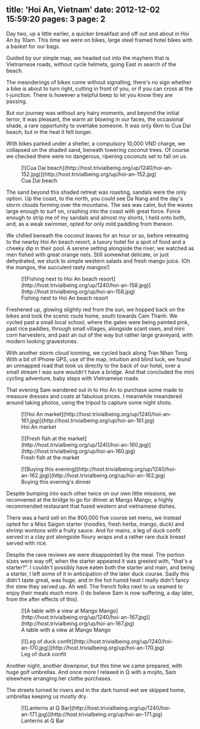 title: 'Hoi An, Vietnam'
date: 2012-12-02 15:59:20
pages: 3
page: 2
---

Day two, up a little earlier, a quicker breakfast and off out and about in Hoi An by 10am. This time we were on bikes, large steel framed hotel bikes with a basket for our bags.

Guided by our simple map, we headed out into the mayhem that is Vietnamese roads, without cycle helmets, going East in search of the beach.

The meanderings of bikes come without signalling, there's no sign whether a bike is about to turn right, cutting in front of you, or if you can cross at the t-junction. There is however a helpful beep to let you know they are passing.

But our journey was without any hairy moments, and beyond the initial terror, it was pleasant, the warm air blowing in our faces, the occasional shade, a rare opportunity to overtake someone. It was only 6km to Cua Dai beach, but in the heat it felt longer.

With bikes parked under a shelter, a compulsory 10,000 VND charge, we collapsed on the shaded sand, beneath towering coconut trees. Of course we checked there were no dangerous, ripening coconuts set to fall on us.

<figure class="generated-figure generated-figure--retina generated-figure--620 generated-figure--landscape">[![Cua Dai beach](http://host.trivialbeing.org/up/1240/hoi-an-152.jpg)](http://host.trivialbeing.org/up/hoi-an-152.jpg)<figcaption class="generated-figure-caption">Cua Dai beach</figcaption></figure>

The sand beyond this shaded retreat was roasting, sandals were the only option. Up the coast, to the north, you could see Da Nang and the day's storm clouds forming over the mountains. The sea was calm, but the waves large enough to surf on, crashing into the coast with great force. Force enough to strip me of my sandals and almost my shorts, I held onto both, and, as a weak swimmer, opted for only mild paddling from thereon.

We chilled beneath the coconut leaves for an hour or so, before retreating to the nearby Hoi An beach resort, a luxury hotel for a spot of food and a cheeky dip in their pool. A serene setting alongside the river, we watched as men fished with great orange nets. Still somewhat delicate, or just dehydrated, we stuck to simple western salads and fresh mango juice. (Oh the mangos, the succulent tasty mangos!)

<figure class="generated-figure generated-figure--retina generated-figure--620 generated-figure--landscape">[![Fishing next to Hoi An beach resort](http://host.trivialbeing.org/up/1240/hoi-an-158.jpg)](http://host.trivialbeing.org/up/hoi-an-158.jpg)<figcaption class="generated-figure-caption">Fishing next to Hoi An beach resort</figcaption></figure>

Freshened up, glowing slightly red from the sun, we hopped back on the bikes and took the scenic route home, south towards Cam Thanh. We cycled past a small local school, where the gates were being painted pink, past rice paddies, through small villages, alongside scant oxen, and mini corn harvesters, and past an out of the way but rather large graveyard, with modern looking gravestones.

With another storm cloud looming, we cycled back along Tran Nhan Tong. With a bit of iPhone GPS, use of the map, intuition and blind luck, we found an unmapped road that took us directly to the back of our hotel, over a small stream I was sure wouldn't have a bridge. And that concluded the mini cycling adventure, baby steps with Vietnamese roads.

That evening Sam wandered out in to Hoi An to purchase some made to measure dresses and coats at fabulous prices. I meanwhile meandered around taking photos, using the tripod to capture some night shots.

<figure class="generated-figure generated-figure--retina generated-figure--620 generated-figure--landscape">[![Hoi An market](http://host.trivialbeing.org/up/1240/hoi-an-161.jpg)](http://host.trivialbeing.org/up/hoi-an-161.jpg)<figcaption class="generated-figure-caption">Hoi An market</figcaption></figure>

<figure class="generated-figure generated-figure--retina generated-figure--620 generated-figure--landscape">[![Fresh fish at the market](http://host.trivialbeing.org/up/1240/hoi-an-160.jpg)](http://host.trivialbeing.org/up/hoi-an-160.jpg)<figcaption class="generated-figure-caption">Fresh fish at the market</figcaption></figure>

<figure class="generated-figure generated-figure--retina generated-figure--620 generated-figure--landscape">[![Buying this evening](http://host.trivialbeing.org/up/1240/hoi-an-162.jpg)](http://host.trivialbeing.org/up/hoi-an-162.jpg)<figcaption class="generated-figure-caption">Buying this evening's dinner</figcaption></figure>

Despite bumping into each other twice on our own little missions, we reconvened at the bridge to go for dinner at Mango Mango, a highly recommended restaurant that fused western and vietnamese dishes.

There was a hard sell on the 800,000 five course set menu, we instead opted for a Miss Saigon starter (noodles, fresh herbs, mango, duck) and shrimp wontons with a fruity sauce. And for mains, a leg of duck confit served in a clay pot alongside floury wraps and a rather rare duck breast served with rice.

Despite the rave reviews we were disappointed by the meal. The portion sizes were way off, when the starter appeared it was greeted with, “that's a starter?”. I couldn't possibly have eaten both the starter and main, and being a starter, I left some of it in anticipation of the later duck course. Sadly this didn't taste great, was huge, and in the hot humid heat I really didn't fancy the stew they served up. Ah well. The french folks next to us seamed to enjoy their meals much more. (I do believe Sam is now suffering, a day later, from the after effects of this).

<figure class="generated-figure generated-figure--retina generated-figure--620 generated-figure--portrait">[![A table with a view at Mango Mango](http://host.trivialbeing.org/up/1240/hoi-an-167.jpg)](http://host.trivialbeing.org/up/hoi-an-167.jpg)<figcaption class="generated-figure-caption">A table with a view at Mango Mango</figcaption></figure>

<figure class="generated-figure generated-figure--retina generated-figure--620 generated-figure--landscape">[![Leg of duck confit](http://host.trivialbeing.org/up/1240/hoi-an-170.jpg)](http://host.trivialbeing.org/up/hoi-an-170.jpg)<figcaption class="generated-figure-caption">Leg of duck confit</figcaption></figure>

Another night, another downpour, but this time we came prepared, with huge golf umbrellas. And once more I relaxed in Q with a mojito, Sam elsewhere arranging her clothe purchases.

The streets turned to rivers and in the dark humid wet we skipped home, umbrellas keeping us mostly dry.

<figure class="generated-figure generated-figure--retina generated-figure--620 generated-figure--landscape">[![Lanterns at Q Bar](http://host.trivialbeing.org/up/1240/hoi-an-171.jpg)](http://host.trivialbeing.org/up/hoi-an-171.jpg)<figcaption class="generated-figure-caption">Lanterns at Q Bar</figcaption></figure>
